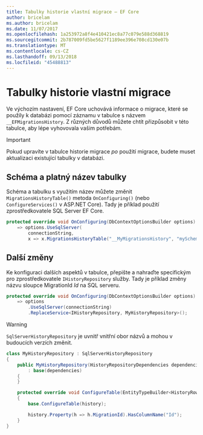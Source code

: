 ```yaml
---
title: Tabulky historie vlastní migrace – EF Core
author: bricelam
ms.author: bricelam
ms.date: 11/07/2017
ms.openlocfilehash: 1a253972a8f4e410421ec8a77c079e588d368819
ms.sourcegitcommit: 2b787009fd5be5627f1189ee396e708cd130e07b
ms.translationtype: MT
ms.contentlocale: cs-CZ
ms.lasthandoff: 09/13/2018
ms.locfileid: "45488813"
---
```

<a name="custom-migrations-history-table"></a>Tabulky historie vlastní migrace
===============================
Ve výchozím nastavení, EF Core uchovává informace o migrace, které se použily k databázi pomocí záznamu v tabulce s názvem `__EFMigrationsHistory`. Z různých důvodů můžete chtít přizpůsobit v této tabulce, aby lépe vyhovovala vašim potřebám.

> [!IMPORTANT]
> Pokud upravíte v tabulce historie migrace *po* použití migrace, budete muset aktualizaci existující tabulky v databázi.

<a name="schema-and-table-name"></a>Schéma a platný název tabulky
----------------------
Schéma a tabulku s využitím název můžete změnit `MigrationsHistoryTable()` metoda `OnConfiguring()` (nebo `ConfigureServices()` v ASP.NET Core). Tady je příklad použití zprostředkovatele SQL Server EF Core.

``` csharp
protected override void OnConfiguring(DbContextOptionsBuilder options)
    => options.UseSqlServer(
        connectionString,
        x => x.MigrationsHistoryTable("__MyMigrationsHistory", "mySchema"));
```

<a name="other-changes"></a>Další změny
-------------
Ke konfiguraci dalších aspektů v tabulce, přepište a nahraďte specifickým pro zprostředkovatele `IHistoryRepository` služby. Tady je příklad změny názvu sloupce MigrationId *Id* na SQL serveru.

``` csharp
protected override void OnConfiguring(DbContextOptionsBuilder options)
    => options
        .UseSqlServer(connectionString)
        .ReplaceService<IHistoryRepository, MyHistoryRepository>();
```

> [!WARNING]
> `SqlServerHistoryRepository` je uvnitř vnitřní obor názvů a mohou v budoucích verzích změnit.

``` csharp
class MyHistoryRepository : SqlServerHistoryRepository
{
    public MyHistoryRepository(HistoryRepositoryDependencies dependencies)
        : base(dependencies)
    {
    }

    protected override void ConfigureTable(EntityTypeBuilder<HistoryRow> history)
    {
        base.ConfigureTable(history);

        history.Property(h => h.MigrationId).HasColumnName("Id");
    }
}
```

